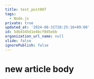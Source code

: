```yaml
---
title: test_post007
tags:
  - Node.js
private: true
updated_at: '2024-08-31T20:25:16+09:00'
id: 5db4345d1e4bcf0d5ebb
organization_url_name: null
slide: false
ignorePublish: false
---
```

# new article body

